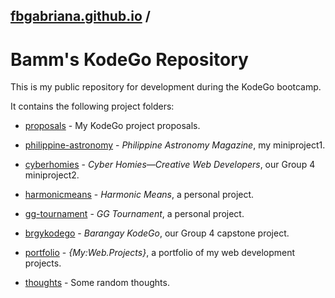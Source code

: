 ## [fbgabriana.github.io](/ "Bamm's KodeGo Repository") /

# Bamm's KodeGo Repository

This is my public repository for development during the KodeGo bootcamp.

It contains the following project folders:

* [proposals](/proposals/) - My KodeGo project proposals.

* [philippine-astronomy](/philippine-astronomy/) - _Philippine Astronomy Magazine_, my miniproject1.

* [cyberhomies](/cyberhomies/) - _Cyber Homies—Creative Web Developers_, our Group 4 miniproject2.

* [harmonicmeans](/harmonicmeans/) - _Harmonic Means_, a personal project.

* [gg-tournament](/gg-tournament/) - _GG Tournament_, a personal project.

* [brgykodego](/brgykodego/) - _Barangay KodeGo_, our Group 4 capstone project.

* [portfolio](/portfolio/) - _{My:Web.Projects}_, a portfolio of my web development projects.

* [thoughts](/thoughts/) - Some random thoughts.

